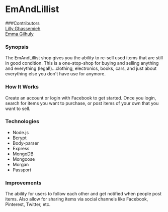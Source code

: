 # EmAndLillist
   
   
###Contributors  
[Lilly Ghassemieh](https://github.com/lillygh) <br>
[Emma Gilhuly](https://github.com/emmagilhuly)
   
### Synopsis
  
The EmAndLillist shop gives you the ability to re-sell used items that are still in good condition. This is a one-stop-shop for buying and selling anything and everything (legal!)...clothing, electronics, books, cars, and just about everything else you don't have use for anymore.

### How It Works
Create an account or login with Facebook to get started. Once you login, search for items you want to purchase, or post items of your own that you want to sell.

### Technologies
* Node.js
* Bcrypt
* Body-parser
* Express
* MongoDB
* Mongoose
* Morgan
* Passport

### Improvements

The ability for users to follow each other and get notified when people post items. Also allow for sharing items via social channels like Facebook, Pinterest, Twitter, etc.


